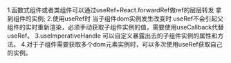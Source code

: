 1.函数式组件或者类组件可以通过useRef+React.forwardRef做ref的层层转发 拿到组件的实例;
2.使用useRef时 当子组件dom实例发生改变时 useRef不会引起父组件的实时重新渲染，必须手动获取子组件实例的值，需要使用useCallback代替useRef。
3.useImperativeHandle 可以自定义暴露出去的子组件实例的属性和方法。
4.对于子组件需要获取多个dom元素实例时，可以多次使用useRef获取自己的实例。